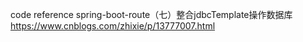 

code reference
spring-boot-route（七）整合jdbcTemplate操作数据库 https://www.cnblogs.com/zhixie/p/13777007.html